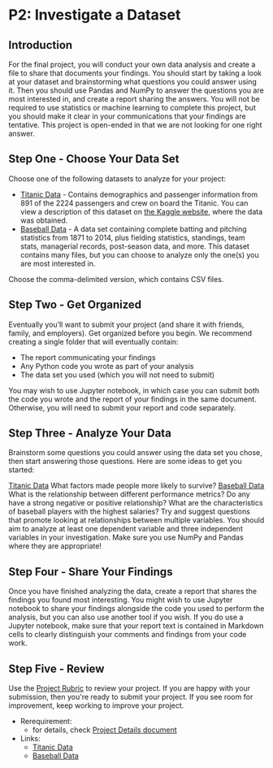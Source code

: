 # P2: Investigate a Dataset

## Introduction
For the final project, you will conduct your own data analysis and create a file to share that documents your findings. You should start by taking a look at your dataset and brainstorming what questions you could answer using it. Then you should use Pandas and NumPy to answer the questions you are most interested in, and create a report sharing the answers. You will not be required to use statistics or machine learning to complete this project, but you should make it clear in your communications that your findings are tentative. This project is open-ended in that we are not looking for one right answer.

## Step One - Choose Your Data Set
Choose one of the following datasets to analyze for your project:

  - [Titanic Data](https://d17h27t6h515a5.cloudfront.net/topher/2016/September/57e9a84c_titanic-data/titanic-data.csv) - Contains demographics and passenger information from 891 of the 2224 passengers and crew on board the Titanic. You can view a description of this dataset on [the Kaggle website](https://www.kaggle.com/c/titanic/data), where the data was obtained.
  - [Baseball Data](http://www.seanlahman.com/baseball-archive/statistics/) - A data set containing complete batting and pitching statistics from 1871 to 2014, plus fielding statistics, standings, team stats, managerial records, post-season data, and more. This dataset contains many files, but you can choose to analyze only the one(s) you are most interested in.

Choose the comma-delimited version, which contains CSV files.

## Step Two - Get Organized
Eventually you’ll want to submit your project (and share it with friends, family, and employers). Get organized before you begin. We recommend creating a single folder that will eventually contain:

  - The report communicating your findings
  - Any Python code you wrote as part of your analysis
  - The data set you used (which you will not need to submit)

You may wish to use Jupyter notebook, in which case you can submit both the code you wrote and the report of your findings in the same document. Otherwise, you will need to submit your report and code separately.

## Step Three - Analyze Your Data
Brainstorm some questions you could answer using the data set you chose, then start answering those questions. Here are some ideas to get you started:

[Titanic Data](https://d17h27t6h515a5.cloudfront.net/topher/2016/September/57e9a84c_titanic-data/titanic-data.csv)
What factors made people more likely to survive?
[Baseball Data](http://www.seanlahman.com/baseball-archive/statistics/)
What is the relationship between different performance metrics? Do any have a strong negative or positive relationship?
What are the characteristics of baseball players with the highest salaries?
Try and suggest questions that promote looking at relationships between multiple variables. You should aim to analyze at least one dependent variable and three independent variables in your investigation. Make sure you use NumPy and Pandas where they are appropriate!

## Step Four - Share Your Findings
Once you have finished analyzing the data, create a report that shares the findings you found most interesting. You might wish to use Jupyter notebook to share your findings alongside the code you used to perform the analysis, but you can also use another tool if you wish. If you do use a Jupyter notebook, make sure that your report text is contained in Markdown cells to clearly distinguish your comments and findings from your code work.

## Step Five - Review
Use the [Project Rubric](https://review.udacity.com/#!/projects/3176718735/rubric) to review your project. If you are happy with your submission, then you're ready to submit your project. If you see room for improvement, keep working to improve your project.

- Rerequirement:  
  - for details, check [Project Details document](https://github.com/ilho-tiger/data-analytics-udacity/blob/master/p2/Project%20Details%20-%20Udacity.pdf)
- Links:
  - [Titanic Data](https://d17h27t6h515a5.cloudfront.net/topher/2016/September/57e9a84c_titanic-data/titanic-data.csv)
  - [Baseball Data](http://www.seanlahman.com/baseball-archive/statistics/)
